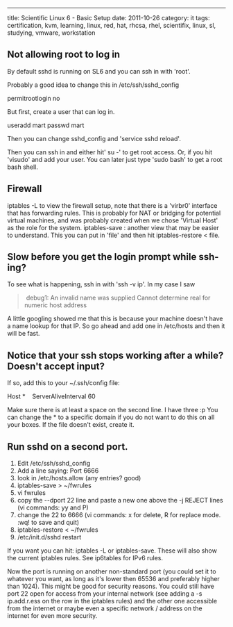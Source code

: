 ---
title: Scientific Linux 6 - Basic Setup
date: 2011-10-26
category: it
tags: certification, kvm, learning, linux, red, hat, rhcsa, rhel, scientifix, linux, sl, studying, vmware, workstation

## Not allowing root to log in

By default sshd is running on SL6 and you can ssh in with 'root'.

Probably a good idea to change this in /etc/ssh/sshd\_config

permitrootlogin no

But first, create a user that can log in.

useradd mart
passwd mart

Then you can change sshd\_config and 'service sshd reload'.

Then you can ssh in and either hit' su -' to get root access. Or, if you hit 'visudo' and add your user. You can later just type 'sudo bash' to get a root bash shell.

## Firewall

iptables -L to view the firewall setup, note that there is a 'virbr0' interface that has forwarding rules. This is probably for NAT or bridging for potential virtual machines, and was probably created when we chose 'Virtual Host' as the role for the system. iptables-save : another view that may be easier to understand. This you can put in 'file' and then hit iptables-restore < file.

## Slow before you get the login prompt while ssh-ing?

To see what is happening, ssh in with 'ssh -v ip'. In my case I saw

>  debug1: An invalid name was supplied Cannot determine real for numeric host address

A little googling showed me that this is because your machine doesn't have a name lookup for that IP. So go ahead and add one in /etc/hosts and then it will be fast.

## Notice that your ssh stops working after a while? Doesn't accept input?

If so, add this to your ~/.ssh/config file:

Host \*
   ServerAliveInterval 60

Make sure there is at least a space on the second line. I have three :p You can change the \* to a specific domain if you do not want to do this on all your boxes. If the file doesn't exist, create it.

## Run sshd on a second port.

1. Edit /etc/ssh/sshd\_config
2. Add a line saying: Port 6666
3. look in /etc/hosts.allow (any entries? good)
4. iptables-save > ~/fwrules
5. vi fwrules
6. copy the --dport 22 line and paste a new one above the -j REJECT lines (vi commands: yy and P)
7. change the 22 to 6666 (vi commands: x for delete, R for replace mode. :wq! to save and quit)
8. iptables-restore < ~/fwrules
9. /etc/init.d/sshd restart

If you want you can hit: iptables -L or iptables-save. These will also show the current iptables rules. See ip6tables for IPv6 rules.

Now the port is running on another non-standard port (you could set it to whatever you want, as long as it's lower then 65536 and preferably higher than 1024). This might be good for security reasons. You could still have port 22 open for access from your internal network (see adding a -s ip.add.r.ess on the row in the iptables rules) and the other one accessible from the internet or maybe even a specific network / address on the internet for even more security.
